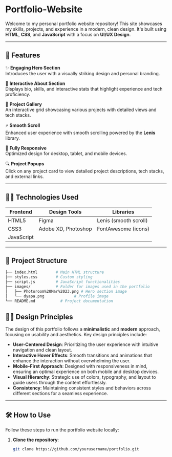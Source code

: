 # Portfolio-Website


Welcome to my personal portfolio website repository! This site showcases my skills, projects, and experience in a modern, clean design. It's built using **HTML**, **CSS**, and **JavaScript** with a focus on **UI/UX Design**.

---

## 🚀 **Features**

✨ **Engaging Hero Section**  
Introduces the user with a visually striking design and personal branding.

🎨 **Interactive About Section**  
Displays bio, skills, and interactive stats that highlight experience and tech proficiency.

💼 **Project Gallery**  
An interactive grid showcasing various projects with detailed views and tech stacks.

⚡ **Smooth Scroll**  
Enhanced user experience with smooth scrolling powered by the **Lenis** library.

📱 **Fully Responsive**  
Optimized design for desktop, tablet, and mobile devices.

🔍 **Project Popups**  
Click on any project card to view detailed project descriptions, tech stacks, and external links.

---

## 🧑‍💻 **Technologies Used**

| **Frontend**  | **Design Tools**        | **Libraries**           |
| ------------- | ----------------------- | ----------------------- |
| HTML5         | Figma                   | Lenis (smooth scroll)   |
| CSS3          | Adobe XD, Photoshop     | FontAwesome (icons)     |
| JavaScript    |                         |                         |

---

## 📑 **Project Structure**

```bash
├── index.html        # Main HTML structure
├── styles.css        # Custom styling
├── script.js         # JavaScript functionalities
├── images/           # Folder for images used in the portfolio
│   ├── Photoroom%20Mar%2023.png # Hero section image
│   └── dyapa.png             # Profile image
└── README.md           # Project documentation
```

## 🧑‍🎨 **Design Principles**

The design of this portfolio follows a **minimalistic** and **modern** approach, focusing on usability and aesthetics. Key design principles include:

- **User-Centered Design**: Prioritizing the user experience with intuitive navigation and clean layout.
- **Interactive Hover Effects**: Smooth transitions and animations that enhance the interaction without overwhelming the user.
- **Mobile-First Approach**: Designed with responsiveness in mind, ensuring an optimal experience on both mobile and desktop devices.
- **Visual Hierarchy**: Strategic use of colors, typography, and layout to guide users through the content effortlessly.
- **Consistency**: Maintaining consistent styles and behaviors across different sections for a seamless experience.

---

## 🛠️ **How to Use**

Follow these steps to run the portfolio website locally:

1. **Clone the repository**:
   ```bash
   git clone https://github.com/yourusername/portfolio.git
